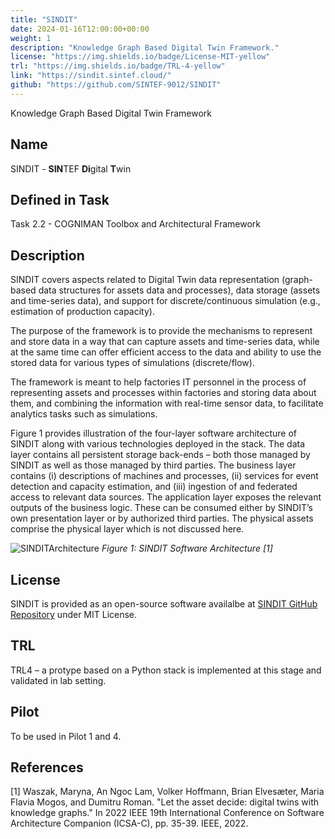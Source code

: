 ```yaml
---
title: "SINDIT"
date: 2024-01-16T12:00:00+00:00
weight: 1
description: "Knowledge Graph Based Digital Twin Framework."
license: "https://img.shields.io/badge/License-MIT-yellow"
trl: "https://img.shields.io/badge/TRL-4-yellow"
link: "https://sindit.sintef.cloud/"
github: "https://github.com/SINTEF-9012/SINDIT"
---
```


Knowledge Graph Based Digital Twin Framework

## Name
SINDIT - **SIN**TEF **Di**gital **T**win 

## Defined in Task
Task 2.2 - COGNIMAN Toolbox and Architectural Framework

## Description
SINDIT covers aspects related to Digital Twin data representation (graph-based data structures for assets data and processes), data storage (assets and time-series data), and support for discrete/continuous simulation (e.g., estimation of production capacity).

The purpose of the framework is to provide the mechanisms to represent and store data in a way that can capture assets and time-series data, while at the same time can offer efficient access to the data and ability to use the stored data for various types of simulations (discrete/flow).

The framework is meant to help factories IT personnel in the process of representing assets and processes within factories and storing data about them, and combining the information with real-time sensor data, to facilitate analytics tasks such as simulations.

Figure 1 provides illustration of the four-layer software architecture of SINDIT along with various technologies deployed in the stack. The data layer contains all persistent storage back-ends – both those managed by SINDIT as well as those managed by third parties. The business layer contains (i) descriptions of machines and processes, (ii) services for event detection and capacity estimation, and (iii) ingestion of and federated access to relevant data sources. The application layer exposes the relevant outputs of the business logic. These can be consumed either by SINDIT’s own presentation layer or by authorized third parties. The physical assets comprise the physical layer which is not discussed here.

![SINDITArchitecture](/toolbox/images/sindit/SINDIT_software_architecture.png)
*Figure 1: SINDIT Software Architecture [1]*

## License
SINDIT is provided as an open-source software availalbe at [SINDIT GitHub Repository](https://github.com/SINTEF-9012/SINDIT) under MIT License.

## TRL
TRL4 – a protype based on a Python stack is implemented at this stage and validated in lab setting.

## Pilot
To be used in Pilot 1 and 4.

## References
[1] Waszak, Maryna, An Ngoc Lam, Volker Hoffmann, Brian Elvesæter, Maria Flavia Mogos, and Dumitru Roman. "Let the asset decide: digital twins with knowledge graphs." In 2022 IEEE 19th International Conference on Software Architecture Companion (ICSA-C), pp. 35-39. IEEE, 2022.

